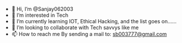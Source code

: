 - 👋 Hi, I’m @Sanjay062003
- 👀 I’m interested in Tech
- 🌱 I’m currently learning IOT, Ethical Hacking, and the list goes on......
- 💞️ I’m looking to collaborate with Tech savvys like me
- 📫 How to reach me By sending a mail to: sb003777@gmail.com

<!---
Sanjay062003/Sanjay062003 is a ✨ special ✨ repository because its `README.md` (this file) appears on your GitHub profile.
You can click the Preview link to take a look at your changes.
--->
